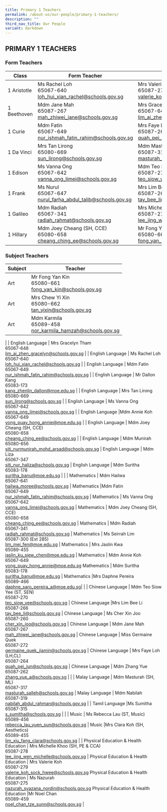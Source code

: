 ```yaml
---
title: Primary 1 Teachers
permalink: /about-us/our-people/primary-1-teachers/
description: ""
third_nav_title: Our People
variant: markdown
---
```

## PRIMARY 1 TEACHERS

### Form Teachers

| Class | Form Teacher | Form Teacher |
|---|---|---|
| 1 Aristotle | Ms Rachel Loh <br>65067-640<br>[loh\_hui\_xian\_rachel@schools.gov.sg](mailto:loh\_hui\_xian\_rachel@schools.gov.sg) | Mrs Valerie Koh<br>65087-279<br>[valerie\_koh\_sock\_hwee@schools.gov.sg](mailto:valerie\_koh\_sock\_hwee@schools.gov.sg) |
| 1 Beethoven | Mdm Jane Mah<br>65087-267<br>[mah\_zhiwei\_jane@schools.gov.sg](mailto:mah\_zhiwei\_jane@schools.gov.sg) | Mrs Gracelyn Tham<br>65067-648<br>[lim\_ai\_zhen\_gracelyn@schools.gov.sg](mailto:lim\_ai\_zhen\_gracelyn@schools.gov.sg) |
| 1 Curie | Mdm Fatin<br>65067-649<br>[nur\_ishmah\_fatin\_rahim@schools.gov.sg](mailto:nur\_ishmah\_fatin\_rahim@schools.gov.sg) | Mrs Faye Loh (LH, CL)<br>65087-264<br>[quah\_pei\_jun@schools.gov.sg](mailto:quah\_pei\_jun@schools.gov.sg) |
| 1 Da Vinci | Mrs Tan Lirong<br>65080-669<br>[sun\_lirong@schools.gov.sg](mailto:sun\_lirong@schools.gov.sg) | Mdm Masturah  (SH, Malay Language)<br>65087-317<br>[masturah\_salleh@schools.gov.sg](mailto:masturah\_salleh@schools.gov.sg) |
| 1 Edison | Ms Vanna Ong<br>65067-642<br>[vanna\_ong\_limei@schools.gov.sg](mailto:vanna\_ong\_limei@schools.gov.sg) | Mdm Teo Siow Yee  (ST, SEN)<br>65087-270<br>[teo\_siow\_yee@schools.gov.sg](mailto:teo\_siow\_yee@schools.gov.sg) |
| 1 Frank | Ms Nurul<br>65067-647<br>[nurul\_farha\_abdul\_talib@schools.gov.sg](mailto:nurul\_farha\_abdul\_talib@schools.gov.sg) | Mrs Lim Bee Li<br>65087-266<br>[tay\_bee\_li@schools.gov.sg](mailto:tay\_bee\_li@schools.gov.sg) | 
| 1 Galileo | Mdm Radiah<br>65067-341<br>[radiah\_rahmat@schools.gov.sg](mailto:radiah\_rahmat@schools.gov.sg) | Mrs Michelle Khoo (SH, PE &amp; CCA)<br>65087-278<br>[lee\_jing\_wen\_michelle@schools.gov.sg](mailto:lee\_jing\_wen\_michelle@schools.gov.sg) |
| 1 Hillary |Mdm Joey Cheang (SH, CCE)<br>65080-658<br>[cheang\_ching\_ee@schools.gov.sg](mailto:cheang\_ching\_ee@schools.gov.sg) | Mr Fong Yan Kin<br>65080-661<br>[fong\_yan\_kin@schools.gov.sg](mailto:fong\_yan\_kin@schools.gov.sg) |


### Subject Teachers

| Subject | Teacher |
|---|---|
| Art | Mr Fong Yan Kin<br>65080-661<br>[fong_yan_kin@schools.gov.sg](mailto:fong_yan_kin@schools.gov.sg) |
| Art |Mrs Chew Yi Xin<br>65080-662<br>[tan\_yixin@schools.gov.sg](mailto:tan\_yixin@schools.gov.sg) |
| Art |Mdm Karmila<br>65089-458<br>[nor\_karmila\_hamzah@schools.gov.sg](mailto:nor\_karmila\_hamzah@schools.gov.sg) |
|
| English Language |  Mrs Gracelyn Tham <br>65067-648<br>[lim\_ai\_zhen\_gracelyn@schools.gov.sg](mailto:lim\_ai\_zhen\_gracelyn@schools.gov.sg) |
| English Language |  Ms Rachel Loh<br>65067-640<br>[loh\_hui\_xian\_rachel@schools.gov.sg](mailto:loh\_hui\_xian\_rachel@schools.gov.sg) |
| English Language | Mdm Fatin<br>65067-649<br>[nur\_ishmah\_fatin\_rahim@schools.gov.sg](mailto:nur\_ishmah\_fatin\_rahim@schools.gov.sg) |
| English Language | Mr Dallon Kang<br>65083-173<br>[kang\_zhenlin\_dallon@moe.edu.sg](mailto:kang\_zhenlin\_dallon@moe.edu.sg) |
| English Language | Mrs Tan Lirong<br>65080-669<br>[sun\_lirong@schools.gov.sg](mailto:sun\_lirong@schools.gov.sg) |
| English Language | Ms Vanna Ong<br>65067-642<br>[vanna\_ong\_limei@schools.gov.sg](mailto:vanna\_ong\_limei@schools.gov.sg) |
| English Language |Mdm Annie Koh<br>65067-649<br>[yong\_puay\_hong\_annie@moe.edu.sg](mailto:yong\_puay\_hong\_annie@moe.edu.sg) |
| English Language | Mdm Joey Cheang (SH, CCE)<br>65080-658<br>[cheang\_ching\_ee@schools.gov.sg](mailto:cheang\_ching\_ee@schools.gov.sg)  |
| English Language | Mdm Munirah<br>65080-656<br>[siti\_nurmunirah\_mohd\_arsad@schools.gov.sg](mailto:siti\_nurmunirah\_mohd\_arsad@schools.gov.sg)  |
 English Language | Mdm Liza<br>65067-347<br>[siti\_nur\_haliza@schools.gov.sg](mailto:siti\_nur\_haliza@schools.gov.sg)
| English Language | Mdm Suritha<br>65083-178<br>[suritha\_banu@moe.edu.sg](mailto:suritha\_banu@moe.edu.sg) |
| 
| Mathematics | Mdm Hailwa<br>65067-641<br>[hailwa\_moree@schools.gov.sg](mailto:hailwa\_moree@schools.gov.sg) |
Mathematics |Mdm Fatin<br>65067-649<br>[nur\_ishmah\_fatin\_rahim@schools.gov.sg](mailto:nur\_ishmah\_fatin\_rahim@schools.gov.sg) |
Mathematics | Ms Vanna Ong<br>65067-642<br>[vanna\_ong\_limei@schools.gov.sg](mailto:vanna\_ong\_limei@schools.gov.sg) |
Mathematics | Mdm Joey Cheang (SH, CCE)<br>65080-658<br>[cheang\_ching\_ee@schools.gov.sg](mailto:cheang\_ching\_ee@schools.gov.sg) |
Mathematics | Mdm Radiah<br>65067-341<br>[radiah\_rahmat@schools.gov.sg](mailto:radiah\_rahmat@schools.gov.sg) |
Mathematics | Ms Seirrah Lim<br>65087-300 (Ext 285)<br>[lim\_mei\_fen@moe.edu.sg](mailto:lim\_mei\_fen@moe.edu.sg) |
Mathematics | Mrs Jaslin Kwa<br>65089-455<br>[jaslin\_ku\_siew\_chen@moe.edu.sg](mailto:jaslin\_ku\_siew\_chen@moe.edu.sg) |
Mathematics | Mdm Annie Koh<br>65067-649<br>[yong\_puay\_hong\_annie@moe.edu.sg](mailto:yong\_puay\_hong\_annie@moe.edu.sg)
Mathematics |  Mdm Suritha<br>65083-178<br>[suritha\_banu@moe.edu.sg](mailto:suritha\_banu@moe.edu.sg) |
Mathematics |Mrs Daphne Pereira<br>65089-466<br>[daphne\_saro\_pereira\_a@moe.edu.sg](mailto:daphne\_saro\_pereira\_a@moe.edu.sg)|
|
| Chinese Language  | Mdm Teo Siow Yee (ST, SEN)<br>65087-270<br>[teo\_siow\_yee@schools.gov.sg](mailto:teo\_siow\_yee@schools.gov.sg) |
Chinese Language  |Mrs Lim Bee Li<br>65087-266<br>[tay\_bee\_li@schools.gov.sg](mailto:tay\_bee\_li@schools.gov.sg) |
Chinese Language  | Ms Cher Xin Joo<br>65087-260<br>[cher\_xin\_joo@schools.gov.sg](mailto:cher\_xin\_joo@schools.gov.sg) |
Chinese Language  | Mdm Jane Mah<br>65087-267<br>[mah\_zhiwei\_jane@schools.gov.sg](mailto:mah\_zhiwei\_jane@schools.gov.sg)  |
Chinese Language  | Miss Germaine Quek<br>65087-272<br>[germaine\_quek\_jiamin@schools.gov.sg](mailto:germaine\_quek\_jiamin@schools.gov.sg) |
Chinese Language  | Mrs Faye Loh (LH,CL)<br>65087-264<br>[quah\_pei\_jun@schools.gov.sg](mailto:quah\_pei\_jun@schools.gov.sg) |
Chinese Language  | Mdm Zhang Yue<br>65087-262<br>[zhang\_yue\_a@schools.gov.sg](mailto:zhang\_yue\_a@schools.gov.sg) |
|
| Malay Language | Mdm Masturah  (SH, ML)<br>65087-317<br>[masturah\_salleh@schools.gov.sg](mailto:masturah\_salleh@schools.gov.sg) |
Malay Language | Mdm Nabilah<br>65087-319 <br>[nabilah\_abdul\_rahman@schools.gov.sg](mailto:nabilah\_abdul\_rahman@schools.gov.sg)
|
| Tamil Language |Ms Sumitha<br>65087-315<br>[s\_sumitha@schools.gov.sg](mailto:s\_sumitha@schools.gov.sg) |
|
| Music | Ms Rebecca Lau (ST, Music)<br>65089-456<br>[rebecca\_lau\_yuen\_sun@schools.gov.sg](mailto:rebecca\_lau\_yuen\_sun@schools.gov.sg) |
Music |Mrs Clara Koh (SH, Aesthetics)<br>65089-455<br>[lim\_xiu\_fang\_clara@schools.gov.sg](mailto:lim\_xiu\_fang\_clara@schools.gov.sg) 
|
| Physical Education &amp; Health Education | Mrs Michelle Khoo (SH, PE &amp; CCA)<br>65087-278<br>[lee\_jing\_wen\_michelle@schools.gov.sg](mailto:lee\_jing\_wen\_michelle@schools.gov.sg) |
Physical Education &amp; Health Education | Mrs Valerie Koh<br>65087-279<br>[valerie\_koh\_sock\_hwee@schools.gov.sg](mailto:valerie\_koh\_sock\_hwee@schools.gov.sg)
Physical Education &amp; Health Education | Ms Nazurah<br>65087-275<br>[nazurah\_syazana\_nordin@schools.gov.sg](mailto:nazurah\_syazana\_nordin@schools.gov.sg)
Physical Education &amp; Health Education |Mr Noel Chan<br>65089-459 <br>[noel\_chan\_tze\_sunn@schools.gov.sg](mailto:noel\_chan\_tze\_sunn@schools.gov.sg)
|
